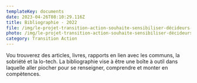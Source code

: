 ```yaml
---
templateKey: documents
date: 2023-04-26T08:10:29.116Z
title: Bibliographie - 2022
file: /img/le-projet-transition-action-souhaite-sensibiliser-décideurs-et-responsables-politiques-et-territoriaux-à-trois-thèmes-les-low-tech-la-sobriété-et-les-communs-afin-de-pouvoir-accompagner-les-territoires-qui-le-so-2.pdf
photo: /img/le-projet-transition-action-souhaite-sensibiliser-décideurs-et-responsables-politiques-et-territoriaux-à-trois-thèmes-les-low-tech-la-sobriété-et-les-communs-afin-de-pouvoir-accompagner-les-territoires-qui-le-so-2.jpg
category: Transition Action
---
```

Vou trouverez des articles, livres, rapports en lien avec les communs, la sobriété et la lo-tech. La bibliographie vise à être une boîte à outil dans laquelle aller piocher pour se renseigner, comprendre et monter en compètences.
